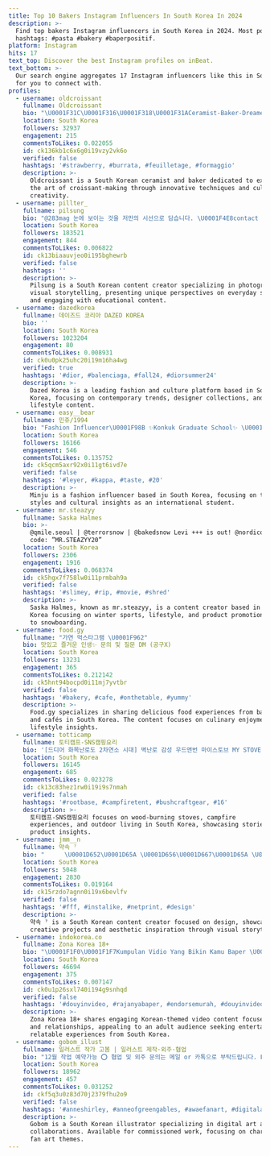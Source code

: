 ```yaml
---
title: Top 10 Bakers Instagram Influencers In South Korea In 2024
description: >-
  Find top bakers Instagram influencers in South Korea in 2024. Most popular
  hashtags: #pasta #bakery #baperpositif.
platform: Instagram
hits: 17
text_top: Discover the best Instagram profiles on inBeat.
text_bottom: >-
  Our search engine aggregates 17 Instagram influencers like this in South Korea
  for you to connect with.
profiles:
  - username: oldcroissant
    fullname: Oldcroissant
    bio: "\U0001F31C\U0001F316\U0001F318\U0001F31ACeramist-Baker-Dreamer ! ⏯ pause oldcroissant !!!#oldcroissantfactory “THE OLD CROISSANT FACTORY”(조금긴쉼표) #croissantdreamer#croissanttailor#\U0001F950#\U0001F1F0\U0001F1F7"
    location: South Korea
    followers: 32937
    engagement: 215
    commentsToLikes: 0.022055
    id: ck136kb1c6x6g0i19vzy2vk6o
    verified: false
    hashtags: '#strawberry, #burrata, #feuilletage, #formaggio'
    description: >-
      Oldcroissant is a South Korean ceramist and baker dedicated to exploring
      the art of croissant-making through innovative techniques and culinary
      creativity.
  - username: pillter_
    fullname: pilsung
    bio: "@283mag 눈에 보이는 것을 저만의 시선으로 담습니다. \U0001F4E8contact : pillter_@naver.com ⠀ 포스터,강의 관련 문의 \U0001F447\U0001F3FD"
    location: South Korea
    followers: 183521
    engagement: 844
    commentsToLikes: 0.006822
    id: ck13biaauvjeo0i195bghewrb
    verified: false
    hashtags: ''
    description: >-
      Pilsung is a South Korean content creator specializing in photography and
      visual storytelling, presenting unique perspectives on everyday subjects
      and engaging with educational content.
  - username: dazedkorea
    fullname: 데이즈드 코리아 DAZED KOREA
    bio: ''
    location: South Korea
    followers: 1023204
    engagement: 80
    commentsToLikes: 0.008931
    id: ck0u0pk25uhc20i19m16ha4wg
    verified: true
    hashtags: '#dior, #balenciaga, #fall24, #diorsummer24'
    description: >-
      Dazed Korea is a leading fashion and culture platform based in South
      Korea, focusing on contemporary trends, designer collections, and
      lifestyle content.
  - username: easy__bear
    fullname: 민쥬/1994
    bio: "Fashion Influencer\U0001F98B ✨Konkuk Graduate School✨ \U0001F1E8\U0001F1F3-->\U0001F1F0\U0001F1F7 ♡愛 @lee0920min 小红书\U0001F360敏珠"
    location: South Korea
    followers: 16166
    engagement: 546
    commentsToLikes: 0.135752
    id: ck5qcm5axr92x0i11gt6ivd7e
    verified: false
    hashtags: '#leyer, #kappa, #taste, #20'
    description: >-
      Minju is a fashion influencer based in South Korea, focusing on trendy
      styles and cultural insights as an international student.
  - username: mr.steazyy
    fullname: Saska Halmes
    bio: >-
      @qmile.seoul | @terrorsnow | @bakedsnow Levi +++ is out! @nordicoil -20%
      code: ”MR.STEAZYY20”
    location: South Korea
    followers: 2306
    engagement: 1916
    commentsToLikes: 0.068374
    id: ck5hgx7f758lw0i11prmbah9a
    verified: false
    hashtags: '#slimey, #rip, #movie, #shred'
    description: >-
      Saska Halmes, known as mr.steazyy, is a content creator based in South
      Korea focusing on winter sports, lifestyle, and product promotions related
      to snowboarding.
  - username: food.gy
    fullname: "가연 먹스타그램 \U0001F962"
    bio: 맛있고 즐거운 인생✨ 문의 및 질문 DM (공구X)
    location: South Korea
    followers: 13231
    engagement: 365
    commentsToLikes: 0.212142
    id: ck5hnt94bocpd0i11mj7yvtbr
    verified: false
    hashtags: '#bakery, #cafe, #onthetable, #yummy'
    description: >-
      Food.gy specializes in sharing delicious food experiences from bakeries
      and cafés in South Korea. The content focuses on culinary enjoyment and
      lifestyle insights.
  - username: totticamp
    fullname: 토티캠프-SNS캠핑요리
    bio: '[드디어 화목난로도 2차연소 시대] 벽난로 감성 우드앤번 마이스토브 MY STOVE 스토리영상'
    location: South Korea
    followers: 16145
    engagement: 685
    commentsToLikes: 0.023278
    id: ck13c83hez1rw0i19i9s7nmah
    verified: false
    hashtags: '#rootbase, #campfiretent, #bushcraftgear, #16'
    description: >-
      토티캠프-SNS캠핑요리 focuses on wood-burning stoves, campfire
      experiences, and outdoor living in South Korea, showcasing stories and
      product insights.
  - username: jmm__n
    fullname: 약속 ⁷
    bio: "ㅤㅤㅤ \U0001D652\U0001D65A \U0001D656\U0001D667\U0001D65A \U0001D663\U0001D664\U0001D669 \U0001D668\U0001D65A\U0001D66B\U0001D65A\U0001D663,\U0001D66C\U0001D65E\U0001D669\U0001D65D \U0001D66E\U0001D664\U0001D66A ⸝⋆ ㅤㅤㅤ"
    location: South Korea
    followers: 5048
    engagement: 2830
    commentsToLikes: 0.019164
    id: ck15rzdo7agnn0i19x6bevlfv
    verified: false
    hashtags: '#fff, #instalike, #netprint, #design'
    description: >-
      약속 ⁷ is a South Korean content creator focused on design, showcasing
      creative projects and aesthetic inspiration through visual storytelling.
  - username: indokorea.co
    fullname: Zona Korea 18+
    bio: "\U0001F1F0\U0001F1F7Kumpulan Vidio Yang Bikin Kamu Baper \U0001F51E18+ (awas baper) \U0001F3ACKOREAN STYLE \U0001F3ACKOREAN VIDEO \U0001F3ACKOREAN FUN \U0001F3ACKOREA - LOVE - GIRL \U0001F4E1Iklan? @iklanmedia.co"
    location: South Korea
    followers: 46694
    engagement: 375
    commentsToLikes: 0.007147
    id: ck0u1p26sxl740i194g9snhqd
    verified: false
    hashtags: '#douyinvideo, #rajanyabaper, #endorsemurah, #douyinvideos'
    description: >-
      Zona Korea 18+ shares engaging Korean-themed video content focused on love
      and relationships, appealing to an adult audience seeking entertaining and
      relatable experiences from South Korea.
  - username: gobom_illust
    fullname: 일러스트 작가 고봄 | 일러스트 제작·외주·협업
    bio: "12월 작업 예약가능 ⭕ 협업 및 외주 문의는 메일 or 카톡으로 부탁드립니다. DM확인은 어렵습니다. ✉️ kmj_illust@naver.com \U0001F447\U0001F3FB카톡문의 / 홈페이지 / 스마트스토어"
    location: South Korea
    followers: 18962
    engagement: 457
    commentsToLikes: 0.031252
    id: ckf5q3u0z83d70j2379fhu2o9
    verified: false
    hashtags: '#anneshirley, #anneofgreengables, #awaefanart, #digitalart'
    description: >-
      Gobom is a South Korean illustrator specializing in digital art and
      collaborations. Available for commissioned work, focusing on character and
      fan art themes.
---
```


